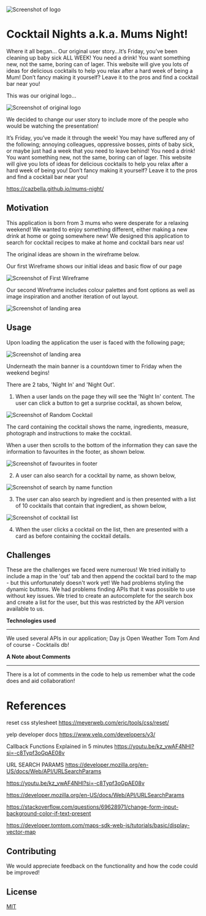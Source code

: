 ![Screenshot of logo](./assets/images/Banner.jpg)

# Cocktail Nights a.k.a. Mums Night!
Where it all began... Our original user story...It’s Friday, you’ve been cleaning up baby sick ALL WEEK! You need a drink!  You want something new, not the same, boring can of lager. This website will give you lots of ideas for delicious cocktails to help you relax after a hard week of being a Mum! Don’t fancy making it yourself? Leave it to the pros and find a cocktail bar near you!

This was our original logo...

![Screenshot of original logo](./assets/images/Mum's%20Night%20-%20Black.png)

We decided to change our user story to include more of the people who would be watching the presentation!

It’s Friday, you’ve made it through the week! You may have suffered any of the following; annoying colleagues, oppressive bosses, pints of baby sick, or maybe just had a week that you need to leave behind! You need a drink! You want something new, not the same, boring can of lager. This website will give you lots of ideas for delicious cocktails to help you relax after a hard week of being you! Don’t fancy making it yourself? Leave it to the pros and find a cocktail bar near you!

https://cazbella.github.io/mums-night/

## Motivation
This application is born from 3 mums who were desperate for a relaxing weekend! We wanted to enjoy something different, either making a new drink at home or going somewhere new! We designed this application to search for cocktail recipes to make at home and cocktail bars near us!

The original ideas are shown in the wireframe below. 

Our first Wireframe shows our initial ideas and basic flow of our page

![Screenshot of First Wireframe](./assets/images/firstWireframe.png)

Our second Wireframe includes colour palettes and font options as well as image inspiration and another iteration of out layout. 

![Screenshot of landing area](./assets/images/secondWireframe.png)


## Usage

Upon loading the application the user is faced with the following page;

![Screenshot of landing area](./assets/images/screenshot-landing-area.png)

Underneath the main banner is a countdown timer to Friday when the weekend begins!

There are 2 tabs, 'Night In' and 'Night Out'.

1. When a user lands on the page they will see the 'Night In' content. The user can click a button to get a surprise cocktail, as shown below, 

![Screenshot of Random Cocktail](./assets/images/screenshot-random-cocktail.png)

The card containing the cocktail shows the name, ingredients, measure, photograph and instructions to make the cocktail. 

When a user then scrolls to the bottom of the information they can save the information to favourites in the footer, as shown below. 

![Screenshot of favourites in footer](./assets/images/screenshot-favp.png)

2. A user can also search for a cocktail by name, as shown below, 

![Screenshot of search by name function](./assets/images/screenshot-search-by-name.png)

3. The user can also search by ingredient and is then presented with a list of 10 cocktails that contain that ingredient, as shown below, 

![Screenshot of cocktail list](./assets/images/Screenshot-cocktail-list.png)

4. When the user clicks a cocktail on the list, then are presented with a card as before containing the cocktail details. 


## Challenges

These are the challenges we faced were numerous! We tried initially to include a map in the 'out' tab and then append the cocktail bard to the map - but this unfortunately doesn't work yet! 
We had problems styling the dynamic buttons. We had problems finding APIs that it was possible to use without key issues. 
We tried to create an autocomplete for the search box and create a list for the user, but this was restricted by the API version available to us. 

__Technologies used__
_____________________________

We used several APIs in our application; 
Day js
Open Weather 
Tom Tom
And of course - Cocktails db!

__A Note about Comments__
_____________________________

There is a lot of comments in the code to help us remember what the code does and aid collaboration!


# References 
reset css stylesheet
https://meyerweb.com/eric/tools/css/reset/

yelp developer docs
https://www.yelp.com/developers/v3/

Callback Functions Explained in 5 minutes
https://youtu.be/kz_vwAF4NHI?si=-c8Typf3oGpAE08v

URL SEARCH PARAMS
https://developer.mozilla.org/en-US/docs/Web/API/URLSearchParams

https://youtu.be/kz_vwAF4NHI?si=-c8Typf3oGpAE08v

https://developer.mozilla.org/en-US/docs/Web/API/URLSearchParams

https://stackoverflow.com/questions/69628971/change-form-input-background-color-if-text-present

https://developer.tomtom.com/maps-sdk-web-js/tutorials/basic/display-vector-map

## Contributing

We would appreciate feedback on the functionality and how the code could be improved!


## License

[MIT](https://choosealicense.com/licenses/mit/)
